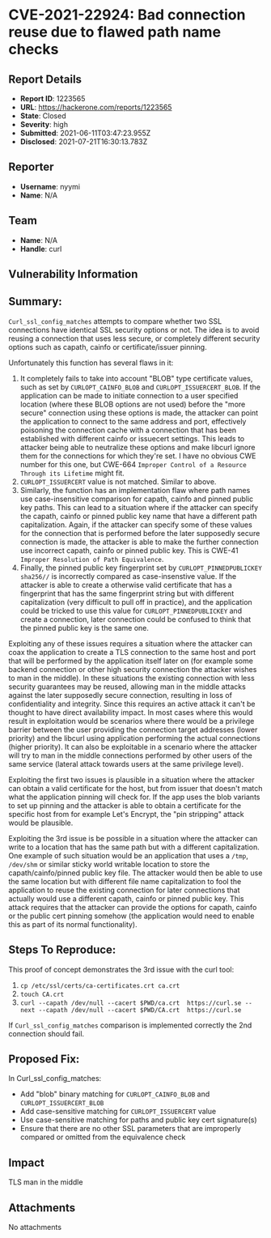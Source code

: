 # CVE-2021-22924: Bad connection reuse due to flawed path name checks

## Report Details
- **Report ID**: 1223565
- **URL**: https://hackerone.com/reports/1223565
- **State**: Closed
- **Severity**: high
- **Submitted**: 2021-06-11T03:47:23.955Z
- **Disclosed**: 2021-07-21T16:30:13.783Z

## Reporter
- **Username**: nyymi
- **Name**: N/A

## Team
- **Name**: N/A
- **Handle**: curl

## Vulnerability Information
## Summary:
`Curl_ssl_config_matches` attempts to compare whether two SSL connections have identical SSL security options or not. The idea is to avoid reusing a connection that uses less secure, or completely different security options such as capath, cainfo or certificate/issuer pinning.

Unfortunately this function has several flaws in it:
1. It completely fails to take into account "BLOB" type certificate values, such as set by `CURLOPT_CAINFO_BLOB` and  `CURLOPT_ISSUERCERT_BLOB`. If the application can be made to initiate connection to a user specified location (where these BLOB options are not used) before the "more secure" connection using these options is made, the attacker can point the application to connect to the same address and port, effectively poisoning the connection cache with a connection that has been established with different cainfo or issuecert settings. This leads to attacker being able to neutralize these options and make libcurl ignore them for the connections for which they're set. I have no obvious CWE number for this one, but CWE-664 `Improper Control of a Resource Through its Lifetime` might fit.
2. `CURLOPT_ISSUERCERT` value is not matched. Similar to above.
3. Similarly, the function has an implementation flaw where path names use case-insensitive comparison for capath, cainfo and pinned public key paths. This can lead to a  situation where if the attacker can specify the capath, cainfo or pinned public key name that have a different path capitalization. Again, if the attacker can specify some of these values for the connection that is performed before the later supposedly secure connection is made, the attacker is able to make the further connection use incorrect capath, cainfo or pinned public key. This is CWE-41 `Improper Resolution of Path Equivalence`.
4. Finally, the pinned public key fingerprint set by `CURLOPT_PINNEDPUBLICKEY` `sha256//` is incorrectly compared as case-insenstive  value. If the attacker is able to create a otherwise valid certificate that has a fingerprint that has the same fingerprint string but with different capitalization (very difficult to pull off in practice), and the application could be tricked to use this value for `CURLOPT_PINNEDPUBLICKEY` and create a connection, later connection could be confused to think that the pinned public key is the same one.

Exploiting any of these issues requires a situation where the attacker can coax the application to create a TLS connection to the same host and port that will be performed by the application itself later on (for example some backend connection or other high security connection the attacker wishes to man in the middle). In these situations the existing connection with less security guarantees may be reused, allowing man in the middle attacks against the later supposedly secure connection, resulting in loss of confidentiality and integrity. Since this requires an active attack it can't be thought to have direct availability impact. In most cases where this would result in exploitation would be scenarios where there would be a privilege barrier between the user providing the connection target addresses  (lower priority) and the libcurl using application performing the actual connections (higher priority). It can also be exploitable in a scenario where the attacker will try to man in the middle connections performed by other users of the same service (lateral attack towards users at the same privilege level).

Exploiting the first two issues is plausible in a situation where the attacker can obtain a valid certificate for the host, but from issuer that doesn't match what the application pinning will check for. If the app uses the blob variants to set up pinning and the attacker is able to obtain a certificate for the specific host from for example Let's Encrypt, the "pin stripping" attack would be plausible.

Exploiting the 3rd issue is be possible in a situation where the attacker can write to a location that has the same path but with a different capitalization. One example of such situation would be an application that uses a `/tmp`, `/dev/shm` or similar sticky world writable location to store the capath/cainfo/pinned public key file. The attacker would then be able to use the same location but with different file name capitalization to fool the application to reuse the existing connection for later connections that actually would use a different capath, cainfo or pinned public key. This attack requires that the attacker can provide the options for capath, cainfo or the public cert pinning somehow (the application would need to enable this as part of its normal functionality).

## Steps To Reproduce:

This proof of concept demonstrates the 3rd issue with the curl tool:
  1. `cp /etc/ssl/certs/ca-certificates.crt ca.crt`
  2. `touch CA.crt`
  3. `curl --capath /dev/null --cacert $PWD/ca.crt  https://curl.se --next --capath /dev/null --cacert $PWD/CA.crt  https://curl.se`

If `Curl_ssl_config_matches` comparison is implemented correctly the 2nd connection should fail.

## Proposed Fix:
In Curl_ssl_config_matches:
- Add "blob" binary matching for `CURLOPT_CAINFO_BLOB` and `CURLOPT_ISSUERCERT_BLOB`
- Add case-sensitive matching for `CURLOPT_ISSUERCERT` value
- Use case-sensitive matching for paths and public key cert signature(s)
- Ensure that there are no other SSL parameters that are improperly compared or omitted from the equivalence check

## Impact

TLS man in the middle

## Attachments
No attachments
